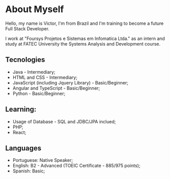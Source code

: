 # About Myself

Hello, my name is Victor, I'm from Brazil and I'm training to become a future Full Stack Developer.

I work at "Foursys Projetos e Sistemas em Infomatica Ltda." as an intern and study at FATEC University the Systems Analysis and Development course.

## Tecnologies

+ Java - Intermediary;
+ HTML and CSS - Intermediary;
+ JavaScript (including Jquery Library) - Basic/Beginner;
+ Angular and TypeScript - Basic/Beginner;
+ Python - Basic/Beginner;

## Learning:
  
+ Usage of Database - SQL and JDBC/JPA inclued;
+ PHP;
+ React;

## Languages

+ Portuguese: Native Speaker;
+ English: B2 - Advanced (TOEIC Certificate - 885/975 points);
+ Spanish: Basic;
